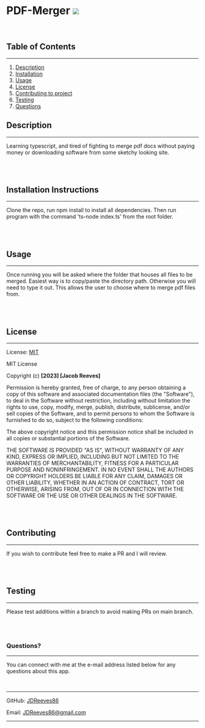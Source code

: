 
# PDF-Merger ![](https://img.shields.io/badge/license-MIT-green)

<br>

## Table of Contents

<hr>

1. [Description](#Descr)
2. [Installation](#Install)
3. [Usage](#Use)
4. [License](#Lic)
5. [Contributing to project](#Contr)
6. [Testing](#Test)
7. <a href='#?'>Questions</a>

## Description <a id= 'Descr'></a>

<hr>

Learning typescript, and tired of fighting to merge pdf docs without paying money or downloading software from some sketchy looking site. 

<br>
<br>

## Installation Instructions <a id= 'Install'></a>

<hr>

Clone the repo, run npm install to install all dependencies. Then run program with the command 'ts-node index.ts' from the root folder.

<br>
<br>

## Usage <a id= 'Use'></a>

<hr>

Once running you will be asked where the folder that houses all files to be merged. Easiest way is to copy/paste the directory path. Otherwise you will need to type it out. This allows the user to choose where to merge pdf files from.

<br>
<br>

## License <a id= 'Lic'></a>

<hr>


License: [MIT](https://choosealicense.com/licenses/mit/)
<br>

MIT License

Copyright (c) 
**[2023] [Jacob Reeves]**

Permission is hereby granted, free of charge, to any person obtaining a copy
of this software and associated documentation files (the "Software"), to deal
in the Software without restriction, including without limitation the rights
to use, copy, modify, merge, publish, distribute, sublicense, and/or sell
copies of the Software, and to permit persons to whom the Software is
furnished to do so, subject to the following conditions:

The above copyright notice and this permission notice shall be included in all
copies or substantial portions of the Software.

THE SOFTWARE IS PROVIDED "AS IS", WITHOUT WARRANTY OF ANY KIND, EXPRESS OR
IMPLIED, INCLUDING BUT NOT LIMITED TO THE WARRANTIES OF MERCHANTABILITY,
FITNESS FOR A PARTICULAR PURPOSE AND NONINFRINGEMENT. IN NO EVENT SHALL THE
AUTHORS OR COPYRIGHT HOLDERS BE LIABLE FOR ANY CLAIM, DAMAGES OR OTHER
LIABILITY, WHETHER IN AN ACTION OF CONTRACT, TORT OR OTHERWISE, ARISING FROM,
OUT OF OR IN CONNECTION WITH THE SOFTWARE OR THE USE OR OTHER DEALINGS IN THE
SOFTWARE.


<br>
<br>

## Contributing <a id= 'Contr'></a>

<hr>

If you wish to contribute feel free to make a PR and I will review.

<br>
<br>

## Testing <a id= 'Test'></a>

<hr>

Please test additions within a branch to avoid making PRs on main branch.

<br>
<br>

### Questions? <a id='?'></a>

<hr>

You can connect with me at the e-mail address listed below for any questions about this app. 

<br>

<hr>

GitHub: [JDReeves86](https://github.com/JDReeves86)

Email: [JDReeves86@gmail.com](mailto:JDReeves86@gmail.com)

<hr>
